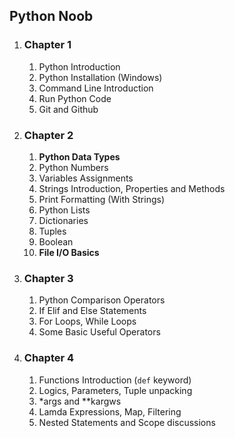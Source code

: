 ## Python Noob

1. ### Chapter 1

   1. Python Introduction
   2. Python Installation (Windows)
   3. Command Line Introduction
   4. Run Python Code
   5. Git and Github

2. ### Chapter 2

   1. **Python Data Types**
   2. Python Numbers
   3. Variables Assignments
   4. Strings Introduction, Properties and Methods
   5. Print Formatting (With Strings)
   6. Python Lists
   7. Dictionaries
   8. Tuples
   9. Boolean
   10. **File I/O Basics**

3. ### Chapter 3

   1. Python Comparison Operators
   2. If Elif and Else Statements
   3. For Loops, While Loops
   4. Some Basic Useful Operators

4. ### Chapter 4
   1. Functions Introduction (`def` keyword)
   2. Logics, Parameters, Tuple unpacking
   3. \*args and \*\*kargws
   4. Lamda Expressions, Map, Filtering
   5. Nested Statements and Scope discussions
